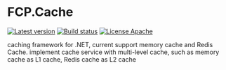 # FCP.Cache
[![Latest version](https://img.shields.io/nuget/v/FCP.Cache.Core.svg)](https://www.nuget.org/packages/FCP.Cache.Core/)   [![Build status](https://ci.appveyor.com/api/projects/status/a45lais6rb4x5dje?svg=true)](https://ci.appveyor.com/project/wanlitao/fcp-cache)   [![License Apache](https://img.shields.io/badge/license-Apache%202-blue.svg)](http://www.apache.org/licenses/LICENSE-2.0.html)

caching framework for .NET, current support memory cache and Redis Cache.
implement cache service with multi-level cache, such as memory cache as L1 cache, Redis cache as L2 cache 

